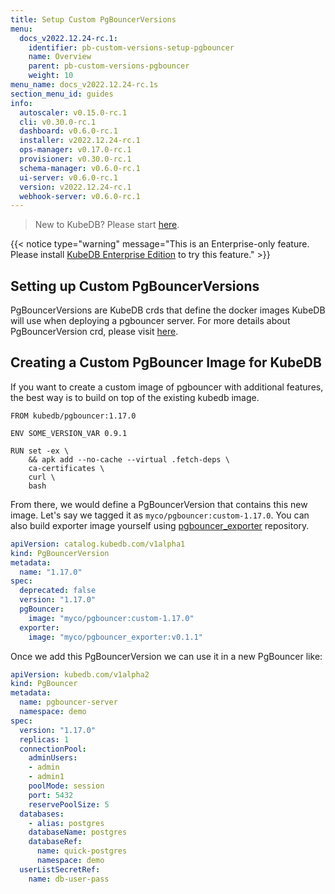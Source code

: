 ```yaml
---
title: Setup Custom PgBouncerVersions
menu:
  docs_v2022.12.24-rc.1:
    identifier: pb-custom-versions-setup-pgbouncer
    name: Overview
    parent: pb-custom-versions-pgbouncer
    weight: 10
menu_name: docs_v2022.12.24-rc.1s
section_menu_id: guides
info:
  autoscaler: v0.15.0-rc.1
  cli: v0.30.0-rc.1
  dashboard: v0.6.0-rc.1
  installer: v2022.12.24-rc.1
  ops-manager: v0.17.0-rc.1
  provisioner: v0.30.0-rc.1
  schema-manager: v0.6.0-rc.1
  ui-server: v0.6.0-rc.1
  version: v2022.12.24-rc.1
  webhook-server: v0.6.0-rc.1
---
```


> New to KubeDB? Please start [here](/docs/v2022.12.24-rc.1/README).

{{< notice type="warning" message="This is an Enterprise-only feature. Please install [KubeDB Enterprise Edition](/docs/v2022.12.24-rc.1/setup/install/enterprise) to try this feature." >}}

## Setting up Custom PgBouncerVersions

PgBouncerVersions are KubeDB crds that define the docker images KubeDB will use when deploying a pgbouncer server. For more details about PgBouncerVersion crd, please visit [here](/docs/v2022.12.24-rc.1/guides/pgbouncer/concepts/catalog).

## Creating a Custom PgBouncer Image for KubeDB

If you want to create a custom image of pgbouncer with additional features, the best way is to build on top of the existing kubedb image.

```docker
FROM kubedb/pgbouncer:1.17.0

ENV SOME_VERSION_VAR 0.9.1

RUN set -ex \
    && apk add --no-cache --virtual .fetch-deps \
    ca-certificates \
    curl \
    bash
```

From there, we would define a PgBouncerVersion that contains this new image. Let's say we tagged it as `myco/pgbouncer:custom-1.17.0`.  You can also build exporter image yourself using [pgbouncer_exporter](https://github.com/kubedb/pgbouncer_exporter) repository.

```yaml
apiVersion: catalog.kubedb.com/v1alpha1
kind: PgBouncerVersion
metadata:
  name: "1.17.0"
spec:
  deprecated: false
  version: "1.17.0"
  pgBouncer:
    image: "myco/pgbouncer:custom-1.17.0"
  exporter:
    image: "myco/pgbouncer_exporter:v0.1.1"
```

Once we add this PgBouncerVersion we can use it in a new PgBouncer like:

```yaml
apiVersion: kubedb.com/v1alpha2
kind: PgBouncer
metadata:
  name: pgbouncer-server
  namespace: demo
spec:
  version: "1.17.0"
  replicas: 1
  connectionPool:
    adminUsers:
    - admin
    - admin1
    poolMode: session
    port: 5432
    reservePoolSize: 5
  databases:
    - alias: postgres
    databaseName: postgres
    databaseRef:
      name: quick-postgres
      namespace: demo
  userListSecretRef:
    name: db-user-pass
```
